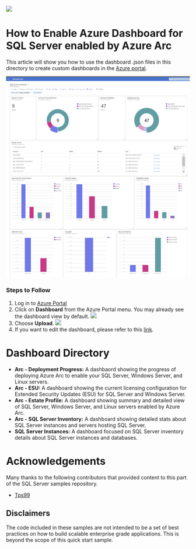 ![](../media/solutions-microsoft-logo-small.png)

# How to Enable Azure Dashboard for SQL Server enabled by Azure Arc
This article will show you how to use the dashboard .json files in this directory to create custom dashboards in the [Azure portal](https://learn.microsoft.com/en-us/azure/azure-portal/azure-portal-dashboards).

![](./img/Dashboard.png)

### Steps to Follow

1. Log in to [Azure Portal](https://portal.azure.com/)
2. Click on **Dashboard** from the Azure Portal menu. You may already see the dashboard view by default.
![](https://learn.microsoft.com/en-us/azure/azure-portal/media/azure-portal-dashboards/portal-menu-dashboard.png)
3. Choose **Upload**.
![](https://learn.microsoft.com/en-us/azure/azure-portal/media/azure-portal-dashboards/create-new-dashboard.png)
4. If you want to edit the dashboard, please refer to this [link](https://learn.microsoft.com/en-us/azure/azure-portal/azure-portal-dashboards#edit-a-dashboard).

# Dashboard Directory
 - **Arc - Deployment Progress:** A dashbaord showing the progress of deploying Azure Arc to enable your SQL Server, Windows Server, and Linux servers.
 - **Arc - ESU:** A dashboard showing the current licensing configuration for Extended Security Updates (ESU) for SQL Server and Windows Server.
 - **Arc - Estate Profile:** A dashboard showing summary and detailed view of SQL Server, Windows Server, and Linux servers enabled by Azure Arc.
 - **Arc - SQL Server Inventory:** A dashboard showing detailed stats about SQL Server instances and servers hosting SQL Server.
 - **SQL Server Instances:** A dashboard focused on SQL Server inventory details about SQL Server instances and databases.

# Acknowledgements
Many thanks to the following contributors that provided content to this part of the SQL Server samples repository.
- [Tps99](https://github.com/tps99)

<a name=disclaimers></a>
## Disclaimers
The code included in these samples are not intended to be a set of best practices on how to build scalable enterprise grade applications. This is beyond the scope of this quick start sample.
